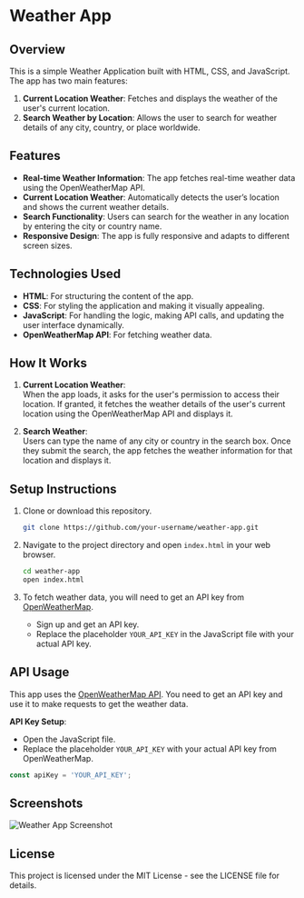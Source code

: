 
# Weather App

## Overview

This is a simple Weather Application built with HTML, CSS, and JavaScript. The app has two main features:

1. **Current Location Weather**: Fetches and displays the weather of the user's current location.
2. **Search Weather by Location**: Allows the user to search for weather details of any city, country, or place worldwide.

## Features

- **Real-time Weather Information**: The app fetches real-time weather data using the OpenWeatherMap API.
- **Current Location Weather**: Automatically detects the user’s location and shows the current weather details.
- **Search Functionality**: Users can search for the weather in any location by entering the city or country name.
- **Responsive Design**: The app is fully responsive and adapts to different screen sizes.
  
## Technologies Used

- **HTML**: For structuring the content of the app.
- **CSS**: For styling the application and making it visually appealing.
- **JavaScript**: For handling the logic, making API calls, and updating the user interface dynamically.
- **OpenWeatherMap API**: For fetching weather data.

## How It Works

1. **Current Location Weather**:  
   When the app loads, it asks for the user's permission to access their location. If granted, it fetches the weather details of the user's current location using the OpenWeatherMap API and displays it.
   
2. **Search Weather**:  
   Users can type the name of any city or country in the search box. Once they submit the search, the app fetches the weather information for that location and displays it.

## Setup Instructions

1. Clone or download this repository.
   ```bash
   git clone https://github.com/your-username/weather-app.git
   ```

2. Navigate to the project directory and open `index.html` in your web browser.
   ```bash
   cd weather-app
   open index.html
   ```

3. To fetch weather data, you will need to get an API key from [OpenWeatherMap](https://openweathermap.org/).
   - Sign up and get an API key.
   - Replace the placeholder `YOUR_API_KEY` in the JavaScript file with your actual API key.

## API Usage

This app uses the [OpenWeatherMap API](https://openweathermap.org/api). You need to get an API key and use it to make requests to get the weather data.

**API Key Setup**:
- Open the JavaScript file.
- Replace the placeholder `YOUR_API_KEY` with your actual API key from OpenWeatherMap.

```javascript
const apiKey = 'YOUR_API_KEY';
```

## Screenshots

![Weather App Screenshot](path-to-screenshot.png)

## License

This project is licensed under the MIT License - see the LICENSE file for details.
